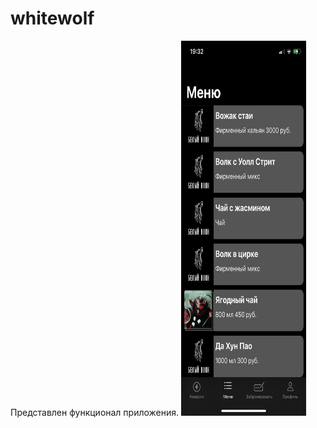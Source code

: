 # whitewolf
Представлен функционал приложения.
<img src="https://github.com/Filatov-Oleg/whitewolf/blob/master/Screenshots/menu_01.jpeg" width="200" height="600"/>
